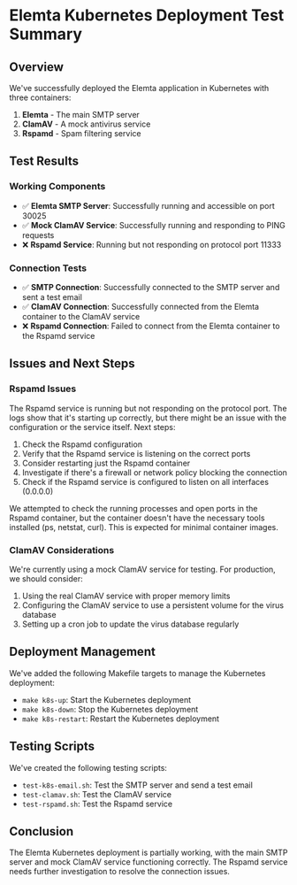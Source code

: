 # Elemta Kubernetes Deployment Test Summary

## Overview
We've successfully deployed the Elemta application in Kubernetes with three containers:
1. **Elemta** - The main SMTP server
2. **ClamAV** - A mock antivirus service
3. **Rspamd** - Spam filtering service

## Test Results

### Working Components
- ✅ **Elemta SMTP Server**: Successfully running and accessible on port 30025
- ✅ **Mock ClamAV Service**: Successfully running and responding to PING requests
- ❌ **Rspamd Service**: Running but not responding on protocol port 11333

### Connection Tests
- ✅ **SMTP Connection**: Successfully connected to the SMTP server and sent a test email
- ✅ **ClamAV Connection**: Successfully connected from the Elemta container to the ClamAV service
- ❌ **Rspamd Connection**: Failed to connect from the Elemta container to the Rspamd service

## Issues and Next Steps

### Rspamd Issues
The Rspamd service is running but not responding on the protocol port. The logs show that it's starting up correctly, but there might be an issue with the configuration or the service itself. Next steps:

1. Check the Rspamd configuration
2. Verify that the Rspamd service is listening on the correct ports
3. Consider restarting just the Rspamd container
4. Investigate if there's a firewall or network policy blocking the connection
5. Check if the Rspamd service is configured to listen on all interfaces (0.0.0.0)

We attempted to check the running processes and open ports in the Rspamd container, but the container doesn't have the necessary tools installed (ps, netstat, curl). This is expected for minimal container images.

### ClamAV Considerations
We're currently using a mock ClamAV service for testing. For production, we should consider:

1. Using the real ClamAV service with proper memory limits
2. Configuring the ClamAV service to use a persistent volume for the virus database
3. Setting up a cron job to update the virus database regularly

## Deployment Management
We've added the following Makefile targets to manage the Kubernetes deployment:

- `make k8s-up`: Start the Kubernetes deployment
- `make k8s-down`: Stop the Kubernetes deployment
- `make k8s-restart`: Restart the Kubernetes deployment

## Testing Scripts
We've created the following testing scripts:

- `test-k8s-email.sh`: Test the SMTP server and send a test email
- `test-clamav.sh`: Test the ClamAV service
- `test-rspamd.sh`: Test the Rspamd service

## Conclusion
The Elemta Kubernetes deployment is partially working, with the main SMTP server and mock ClamAV service functioning correctly. The Rspamd service needs further investigation to resolve the connection issues. 
